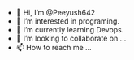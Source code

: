- 👋 Hi, I’m @Peeyush642
- 👀 I’m interested in programing.
- 🌱 I’m currently learning Devops.
- 💞️ I’m looking to collaborate on ...
- 📫 How to reach me ...

<!---
Peeyush642/Peeyush642 is a ✨ special ✨ repository because its `README.md` (this file) appears on your GitHub profile.
You can click the Preview link to take a look at your changes.
--->
